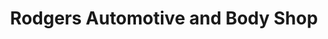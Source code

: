 ---
title: "Rodgers Automotive and Body Shop"
url: /toledo/rodgers-automotive-and-body-shop/
shop: shop
---